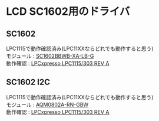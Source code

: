 # LCD SC1602用のドライバ  

## SC1602
LPC1115で動作確認済み(LPC11XXならどれでも動作すると思う)  
モジュール : [SC1602BBWB-XA-LB-G](http://akizukidenshi.com/catalog/g/gP-04794/)  
動作確認 : [LPCxpresso LPC1115/303 REV A](http://akizukidenshi.com/catalog/g/gM-06454/)
 
## SC1602 I2C
LPC1115で動作確認済み(LPC11XXならどれでも動作すると思う)  
モジュール : [AQM0802A-RN-GBW](http://akizukidenshi.com/catalog/g/gK-08896/)  
動作確認 : [LPCxpresso LPC1115/303 REV A](http://akizukidenshi.com/catalog/g/gM-06454/)
